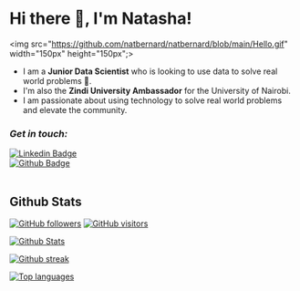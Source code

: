 <h1>Hi there 👋, I'm Natasha!</h1>

<!--
**natbernard/natbernard** is a ✨ _special_ ✨ repository because its `README.md` (this file) appears on your GitHub profile.
-->

<!-- <img src=""> this is another way you can add in images-->
<img src="https://github.com/natbernard/natbernard/blob/main/Hello.gif" width="150px" height="150px";>

<!-- 
![](https://github.com/natbernard/natbernard/blob/main/Hello.gif) 
-->

- I am a **Junior Data Scientist** who is looking to use data to solve real world problems 🚀.
- I'm also the **Zindi University Ambassador** for the University of Nairobi.
- I am passionate about using technology to solve real world problems and elevate the community.

### *Get in touch:*
[![Linkedin Badge](https://img.shields.io/badge/-natashabernard-0072b1?style=flat&logo=Linkedin&logoColor=white&link=https://www.linkedin.com/in/natasha-bernard/)](https://www.linkedin.com/in/natasha-bernard/) <br>
[![Github Badge](https://img.shields.io/badge/-natbernard-grey?style=flat&logo=github&logoColor=white&link=https://github.com/natbernard/)](https://github.com/natbernard/) <br>
<a href="https://twitter.com/_natbernard" target="blank"><img align="center" src="https://github.com/mishmanners/MishManners/blob/master/socials/twitter%20(2).png" title = "Twitter" alt="" height="30" /></a>



## Github Stats

[![GitHub followers](https://img.shields.io/github/followers/natbernard?&logo=github)](https://github.com/natbernard?tab=followers) [![GitHub visitors](https://visitor-badge.laobi.icu/badge?page_id=natbernard)](https://github.com/natbernard)<br>

[![Github Stats](https://github-readme-stats.vercel.app/api?username=natbernard&theme=blue-green)](https://github.com/natbernard/github-readme-stats)<br>

[![Github streak](https://github-readme-streak-stats.herokuapp.com/?user=natbernard&theme=blue-green)](https://github.com/natbernard/github-readme-streak-stats)

[![Top languages](https://github-readme-stats.vercel.app/api/top-langs/?username=natbernard&theme=blue-green)](https://github.com/natbernard/github-readme-stats)<br>


